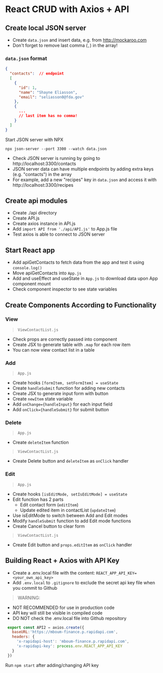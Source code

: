# React CRUD with Axios + API

## Create local JSON server
- Create `data.json` and insert data, e.g. from http://mockaroo.com 
- Don't forget to remove last comma (`,`) in the array!
### `data.json` format
```json
{
  "contacts":  // endpoint
  [
    {
      "id": 1, 
      "name": "Shayne Eliasson",
      "email": "seliasson0@fda.gov"
    },
    {
      ...
      // last item has no comma!
    }  
  ]
}
```
Start JSON server with NPX
```
npx json-server --port 3300 --watch data.json
```
- Check JSON server is running by going to http://localhost:3300/contacts
- JSON server data can have multiple endpoints by adding extra keys (e.g. "contacts") in the array
- For example, add a new "recipes" key in `data.json` and access it with http://localhost:3300/recipes 

## Create api modules
- Create ./api directory
- Create API.js
- Create axios instance in API.js
- Add `import API from './api/API.js'` to App.js file
- Test axios is able to connect to JSON server

## Start React app
- Add apiGetContacts to fetch data from the app and test it using `console.log()`
- Move apiGetContacts into `App.js`
- Add and useEffect and useState in `App.js` to download data upon App component mount
- Check component inspector to see state variables

## Create Components According to Functionality

### View
> `ViewContactList.js`
- Check props are correctly passed into component
- Create JSX to generate table with `.map` for each row item
- You can now view contact list in a table

### Add
> `App.js`
- Create hooks `[formItem, setFormItem] = useState`
- Create `handleSubmit` function for adding new contacts
- Create JSX to generate input form with button
- Create `newItem` state variable
- Add `onChange={handleInput}` for each input field
- Add `onClick={handleSubmit}` for submit button

### Delete
> `App.js`
- Create `deleteItem` function
> `ViewContactList.js`
- Create Delete button and `deleteItem` as `onClick` handler

### Edit
> `App.js`
- Create hooks `[isEditMode, setIsEditMode] = useState`
- Edit function has 2 parts
  - Edit contact form (`editItem`)
  - Update edited item in contactList (`updateItem`)
- Use isEditMode to switch between Add and Edit modes
- Modify `handleSubmit` function to add Edit mode functions
- Create Cancel button to clear form 
> `ViewContactList.js`
- Create Edit button and `props.editItem` as `onClick` handler

## Building React + Axios with API Key

- Create a .env.local file with the content:
 `REACT_APP_API_KEY=<your_own_api_key>`
- Add `.env.local` to `.gitignore` to exclude the secret api key file when you commit to Github

> WARNING: 
  - NOT RECOMMENDED for use in production code
  - API key will still be visible in compiled code
  - DO NOT check the .env.local file into Github repository

```js
 export const API2 = axios.create({
   baseURL:'https://mboum-finance.p.rapidapi.com',
   headers: {
     'x-rapidapi-host': 'mboum-finance.p.rapidapi.com',
     'x-rapidapi-key': process.env.REACT_APP_API_KEY
   }    
 })
```

Run `npm start` after adding/changing API key


